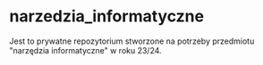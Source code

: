 # narzedzia_informatyczne
Jest to prywatne repozytorium stworzone na potrzeby przedmiotu "narzędzia informatyczne" w roku 23/24.
